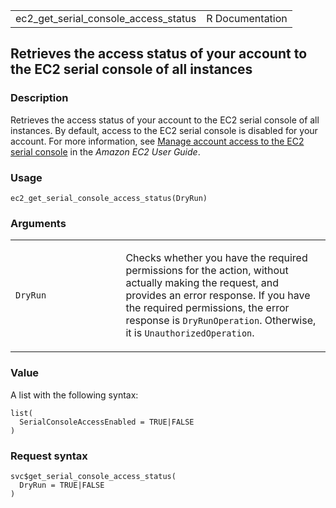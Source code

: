 <table style="width: 100%;">
<tbody>
<tr class="odd">
<td>ec2_get_serial_console_access_status</td>
<td style="text-align: right;">R Documentation</td>
</tr>
</tbody>
</table>

## Retrieves the access status of your account to the EC2 serial console of all instances

### Description

Retrieves the access status of your account to the EC2 serial console of
all instances. By default, access to the EC2 serial console is disabled
for your account. For more information, see [Manage account access to
the EC2 serial
console](https://docs.aws.amazon.com/AWSEC2/latest/UserGuide/configure-access-to-serial-console.html#serial-console-account-access)
in the *Amazon EC2 User Guide*.

### Usage

    ec2_get_serial_console_access_status(DryRun)

### Arguments

<table>
<colgroup>
<col style="width: 35%" />
<col style="width: 65%" />
</colgroup>
<tbody>
<tr class="odd">
<td><code
id="ec2_get_serial_console_access_status_:_DryRun">DryRun</code></td>
<td><p>Checks whether you have the required permissions for the action,
without actually making the request, and provides an error response. If
you have the required permissions, the error response is
<code>DryRunOperation</code>. Otherwise, it is
<code>UnauthorizedOperation</code>.</p></td>
</tr>
</tbody>
</table>

### Value

A list with the following syntax:

    list(
      SerialConsoleAccessEnabled = TRUE|FALSE
    )

### Request syntax

    svc$get_serial_console_access_status(
      DryRun = TRUE|FALSE
    )
